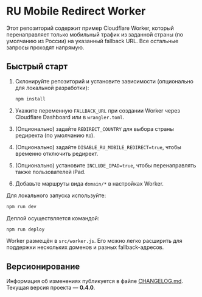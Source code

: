 # RU Mobile Redirect Worker

Этот репозиторий содержит пример Cloudflare Worker, который перенаправляет только мобильный трафик из заданной страны (по умолчанию из России) на указанный fallback URL. Все остальные запросы проходят напрямую.

## Быстрый старт

1. Склонируйте репозиторий и установите зависимости (опционально для локальной разработки):

   ```bash
   npm install
   ```

2. Укажите переменную `FALLBACK_URL` при создании Worker через Cloudflare Dashboard или в `wrangler.toml`.
3. (Опционально) задайте `REDIRECT_COUNTRY` для выбора страны редиректа (по умолчанию `RU`).
4. (Опционально) задайте `DISABLE_RU_MOBILE_REDIRECT=true`, чтобы временно отключить редирект.
5. (Опционально) установите `INCLUDE_IPAD=true`, чтобы перенаправлять также пользователей iPad.
6. Добавьте маршруты вида `domain/*` в настройках Worker.

Для локального запуска используйте:

```bash
npm run dev
```

Деплой осуществляется командой:

```bash
npm run deploy
```

Worker размещён в `src/worker.js`. Его можно легко расширить для поддержки нескольких доменов и разных fallback-адресов.

## Версионирование

Информация об изменениях публикуется в файле [CHANGELOG.md](CHANGELOG.md). Текущая версия проекта — **0.4.0**.

